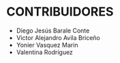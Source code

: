 # CONTRIBUIDORES
* Diego Jesús Barale Conte
* Victor Alejandro Avila Briceño
* Yonier Vasquez Marin
* Valentina Rodríguez
